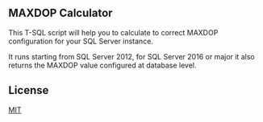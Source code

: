 ## MAXDOP Calculator
This T-SQL script will help you to calculate to correct MAXDOP configuration for your SQL Server instance.

It runs starting from SQL Server 2012, for SQL Server 2016 or major it also returns the MAXDOP value configured at database level.

## License
[MIT](/LICENSE.md)
